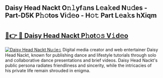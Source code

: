 ## Daisy Head Nackt O𝚗𝚕yf𝚊ns L𝚎a𝚔ed N𝚞𝚍es - Part-D5K P𝚑𝚘tos Vi𝚍𝚎o - H𝚘𝚝 Part L𝚎a𝚔s hXiqm

# <h2><a href="http://kf0r96.oniu.top/?m=Daisy+Head+Nackt">🔗👉 🔴 Daisy Head Nackt P𝚑ot𝚘𝚜 V𝚒d𝚎o</a></h2>

[![Daisy Head Nackt Nu𝚍e𝚜](https://i.imgur.com/0qMVB7G.gif)](http://kf0r96.oniu.top/?m=Daisy+Head+Nackt)
Digital media creator and web entertainer Daisy Head Nackt, known for publishing dance and lifestyle tutorials through solo and collaborative dance presentations and brief videos. Daisy Head Nackt's public persona radiates friendliness and sincerity, while the intricacies of his private life remain shrouded in enigma.  

